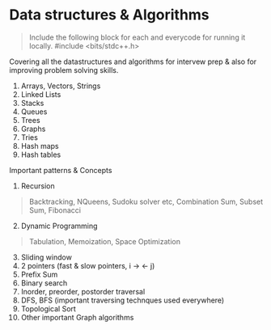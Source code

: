 # Data structures & Algorithms

> Include the following block for each and everycode for running it locally.
#include <bits/stdc++.h> 

Covering all the datastructures and algorithms for intervew prep & also for improving problem solving skills. 

1. Arrays, Vectors, Strings
2. Linked Lists
3. Stacks
4. Queues
5. Trees
6. Graphs
7. Tries
8. Hash maps
9. Hash tables
   


Important patterns & Concepts 
1. Recursion 
> Backtracking, NQueens, Sudoku solver etc, Combination Sum, Subset Sum, Fibonacci
2. Dynamic Programming
> Tabulation, Memoization, Space Optimization
3. Sliding window
4. 2 pointers (fast & slow pointers, i -> <- j)
5. Prefix Sum 
6. Binary search
7. Inorder, preorder, postorder traversal 
8. DFS, BFS (important traversing technques used everywhere)
9. Topological Sort
10. Other important Graph algorithms
